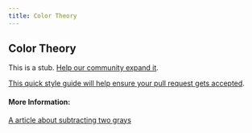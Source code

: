 ```yaml
---
title: Color Theory
---
```


## Color Theory

This is a stub. [Help our community expand it](https://github.com/freeCodeCamp/guide-articles/tree/master/articles/Design/Visual-Design/Color-Theory/index.md).

[This quick style guide will help ensure your pull request gets accepted](https://github.com/freeCodeCamp/guide-articles/blob/master/README.md).

<!-- The article goes here, in GitHub-flavored Markdown. Feel free to add YouTube videos, images, and CodePen/JSBin embeds  -->

#### More Information:
<!-- Please add any articles you think might be helpful to read before writing the article -->

[A article about subtracting two grays](https://stackoverflow.com/questions/23479279/color-theory-substracting-two-grays)

